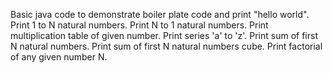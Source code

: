Basic java code to demonstrate boiler plate code and print "hello world".
Print 1 to N natural numbers.
Print N to 1 natural numbers.
Print multiplication table of given number.
Print series 'a' to 'z'.
Print sum of first N natural numbers.
Print sum of first N natural numbers cube.
Print factorial of any given number N.
